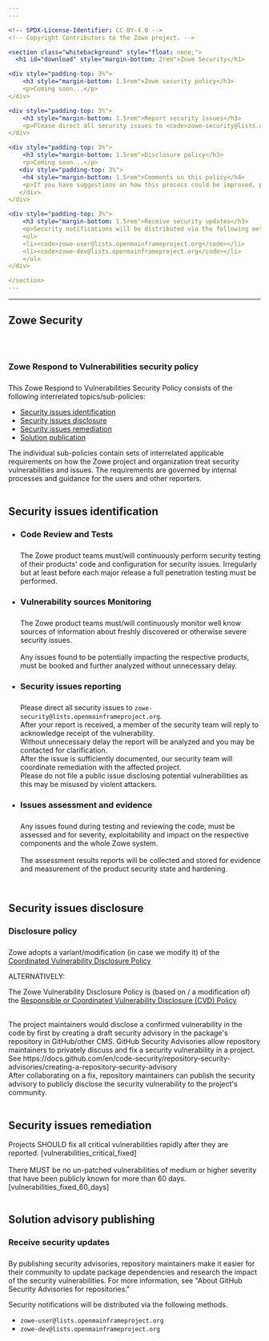 ```yaml
---
---

<!-- SPDX-License-Identifier: CC-BY-4.0 -->
<!-- Copyright Contributors to the Zowe project. -->

<section class="whitebackground" style="float: none;">
  <h1 id="download" style="margin-bottom: 2rem">Zowe Security</h1>

<div style="padding-top: 3%">
    <h3 style="margin-bottom: 1.5rem">Zowe security policy</h3>
    <p>Coming soon...</p>
</div>

<div style="padding-top: 3%">
    <h3 style="margin-bottom: 1.5rem">Report security issues</h3>
    <p>Please direct all security issues to <code>zowe-security@lists.openmainframeproject.org</code>. A member of the security team will reply to acknowledge receipt of the vulnerability and coordinate remediation with the affected project.</p>
</div>

<div style="padding-top: 3%">
    <h3 style="margin-bottom: 1.5rem">Disclosure policy</h3>
    <p>Coming soon...</p>
   <div style="padding-top: 3%">
    <h4 style="margin-bottom: 1.5rem">Comments on this policy</h4>
    <p>If you have suggestions on how this process could be improved, please file an issue to discuss.</p>
   </div>
</div>

<div style="padding-top: 3%">
    <h3 style="margin-bottom: 1.5rem">Receive security updates</h3>
    <p>Security notifications will be distributed via the following methods.</p>
    <ul>
    <li><code>zowe-user@lists.openmainframeproject.org</code></li>
    <li><code>zowe-dev@lists.openmainframeproject.org</code></li>
    </ul>
</div>

</section>
---
```

---

<!-- SPDX-License-Identifier: CC-BY-4.0 -->
<!-- Copyright Contributors to the Zowe project. -->

<section class="whitebackground" style="float: none;">
  <h1 id="download" style="margin-bottom: 2rem">Zowe Security</h1>

<div style="padding-top: 3%">
    <h3 style="margin-bottom: 1.5rem">Zowe Respond to Vulnerabilities <div style="display:none">(Zowe-SSDP-SDLC #ID: ZSSD-LP:RV)</div> security policy</h3>
    This Zowe Respond to Vulnerabilities Security Policy consists of the following interrelated topics/sub-policies:
    <ul>
        <li><a href="#IDENTIFY">Security issues identification <span style="display:none">(Zowe-SSDP-SDLC #ID: ZSSD-LP:RV-ICV-PVM)</span></a></li>
        <li><a href="#DISCLOSE">Security issues disclosure <span style="display:none">(Zowe-SSDP-SDLC #ID: ZSSD-LP:RV-ICV-VDR)</span></a></li>
        <li><a href="#REMEDIATE">Security issues remediation </a></li>
        <li><a href="#ADVISE">Solution publication</a></li>
    </ul>
</div>

<div>
The individual sub-policies contain sets of interrelated applicable requirements on how the Zowe project and organization treat 
security vulnerabilities and issues. The requirements are governed by internal processes and guidance for the users and other reporters.
</div>

<div style="padding-top: 3%">
    <a id="IDENTIFY"/><h2>Security issues identification</h2>
    <ul>    
        <li> 
            <h3 style="margin-bottom: 1.5rem"> Code Review and Tests</h3>
            <p> 
                <span style="display:none">(Zowe-SSDP-SDLC #ID: ZSSD-LP:RV-ICV-CRT)</span>
                The Zowe product teams must/will continuously perform security testing of their products' code and configuration for security issues. 
                Irregularly but at least before each major release a full penetration testing must be performed.
            </p>
        </li>
        <li> 
            <h3 style="margin-bottom: 1.5rem">Vulnerability sources Monitoring</h3>
            <p> 
                <span style="display:none">(Zowe-SSDP-SDLC #ID: ZSSD-LP:RV-ICV-PVM)</span>
                <div>The Zowe product teams must/will continuously monitor well know sources of information about freshly discovered or otherwise severe security issues.</div>
                <br/>
                <div>Any issues found to be potentially impacting the respective products, must be booked and further analyzed without unnecessary delay.</div>
            </p>
        </li>
        <li> 
            <h3 style="margin-bottom: 1.5rem">Security issues reporting</h3>
            <span style="display:none">(Zowe-SSDP-SDLC #ID: ZSSD-LP:RV-ICV-PVM)</span>
            <p>
                Please direct all security issues to <code>zowe-security@lists.openmainframeproject.org</code>. 
                <br/>
                After your report is received, a member of the security team will reply to acknowledge receipt of the vulnerability.
                <br/>
                Without unnecessary delay the report will be analyzed and you may be contacted for clarification.
                <br/>
                After the issue is sufficiently documented, our security team will coordinate remediation with the affected project.
                <br/>
                Please do not file a public issue disclosing potential vulnerabilities as this may be misused by violent attackers. 
            </p>
        </li>
        <li> 
            <h3 style="margin-bottom: 1.5rem"> Issues assessment and evidence</h3>
            <p> 
                <span style="display:none">(Zowe-SSDP-SDLC #ID: ZSSD-LP:RV-ARV)</span>
                <span style="display:none"> (Zowe-SSDP-SDLC #ID: ZSSD-LP:RV-ARV-AEV)</span>
                <span style="display:none"> (NIST-SSF: #REF: SSDF:RV.2.1)</span>
                <div>Any issues found during testing and reviewing the code, must be assessed and for severity, exploitability and impact on the respective components and the whole Zowe system.</div>
                <br/>
                <div>The assessment results reports will be collected and stored for evidence and measurement of the product security state and hardening.</div>
            </p>
        </li>
    </ul> 
</div>

<div style="padding-top: 3%">
    <a id="DISCLOSE"/><h2>Security issues disclosure</h2>
    <h3 style="margin-bottom: 1.5rem">Disclosure policy</h3>
    <p>Zowe adopts a variant/modification (in case we modify it) of the <a href="https://en.wikipedia.org/wiki/Coordinated_vulnerability_disclosure">Coordinated Vulnerability Disclosure Policy</a></p>
    ALTERNATIVELY:
    <p>The Zowe Vulnerability Disclosure Policy is (based on / a modification of) the <a href="">Responsible or Coordinated Vulnerability Disclosure (CVD) Policy</a></p>
    <br/>
    The project maintainers would disclose a confirmed vulnerability in the code by first by creating a draft security advisory in the package's repository in GitHub/other CMS.
    GitHub Security Advisories allow repository maintainers to privately discuss and fix a security vulnerability in a project.
    <br/>See https://docs.github.com/en/code-security/repository-security-advisories/creating-a-repository-security-advisory
    <br/>
    After collaborating on a fix, repository maintainers can publish the security advisory to publicly disclose the security vulnerability to the project's community.
   <div></div>
</div>

<div style="padding-top: 3%">
    <a id="REMEDIATE"/><h2>Security issues remediation</h2>
    <span style="display:none">(Zowe-SSDP-SDLC #ID: ZSSD-LP:RV-ARV)</span>
    <span style="display:none">(NIST-SSF #REF: SSF-A.4.2-B)</span>
    <div>Projects SHOULD fix all critical vulnerabilities rapidly after they are reported. [vulnerabilities_critical_fixed]</div>
    <br/>
    <span style="display:none">(NIST-SSF #REF: SSF-A.4.1-B)</span>
    <div>There MUST be no un-patched vulnerabilities of medium or higher severity that have been publicly known for more than 60 days. [vulnerabilities_fixed_60_days]</div>
</div>

<div style="padding-top: 3%">
    <a id="ADVISE"/><h2>Solution advisory publishing</h2>
    <h3 style="margin-bottom: 1.5rem">Receive security updates</h3> 
    By publishing security advisories, repository maintainers make it easier for their community to update package dependencies and research the impact of the security vulnerabilities. 
    For more information, see "About GitHub Security Advisories for repositories."
    <p>Security notifications will be distributed via the following methods.</p>
    <ul>
    <li><code>zowe-user@lists.openmainframeproject.org</code></li>
    <li><code>zowe-dev@lists.openmainframeproject.org</code></li>
    </ul>
</div>

</section>
